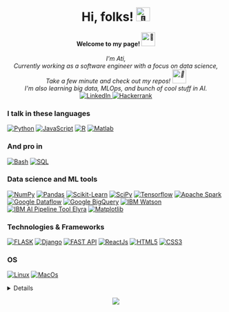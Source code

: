 <h1 align="center">Hi, folks! 
      <img src="https://fonts.gstatic.com/s/e/notoemoji/latest/1f44b/512.gif" alt="👋" width="32" height="32">
</h1>

<p align="center">
    <b>Welcome to my page!
      <img src="https://fonts.gstatic.com/s/e/notoemoji/latest/1f389/512.gif" alt="🎉" width="32" height="32">
    </b>
    <br><br>
    <i>
        I'm Ati,<br>
        Currently working as a software engineer with a focus on data science,<br>
        Take a few minute and check out my repos! <img src="https://fonts.gstatic.com/s/e/notoemoji/latest/1f64c/512.gif" alt="🙌" width="32" height="32"><br>
        I'm also learning big data, MLOps, and bunch of cool stuff in AI.
    </i>
    <br>
    <a href="https://www.linkedin.com/in/atefeh-barzideh">
        <img src="https://img.shields.io/badge/LinkedIn-red?style=flat-square&logo=linkedin&logoColor=white" alt="LinkedIn">
    </a>
    <a href="https://www.hackerrank.com/sthcin">
        <img src="https://img.shields.io/badge/Hackerrank-red?style=flat-square&logo=hackerrank&logoColor=white" alt="Hackerrank">
    </a>
</p>

### I talk in these languages
[![Python](https://img.shields.io/badge/Python-blue?style=for-the-badge&logo=python&logoColor=white)](https://github.com/sthcin)
[![JavaScript](https://img.shields.io/badge/Javascript-blue?style=for-the-badge&logo=javascript)](https://github.com/sthciN)
[![R](https://img.shields.io/badge/R-blue?style=for-the-badge&logo=r)](https://github.com/sthciN)
[![Matlab](https://img.shields.io/badge/Matlab-blue?style=for-the-badge&logo=matlab)](https://github.com/sthciN)

### And pro in
[![Bash](https://img.shields.io/badge/bash-blue?style=for-the-badge&logo=gnu-bash&logoColor=white)](https://github.com/sthciN)
[![SQL](https://img.shields.io/badge/sql-blue?style=for-the-badge&logo=postgresql&logoColor=white)](https://github.com/sthciN)

### Data science and ML tools
[![NumPy](https://img.shields.io/badge/numpy-black?style=for-the-badge&logo=numpy)](https://github.com/sthciN)
[![Pandas](https://img.shields.io/badge/pandas-black?style=for-the-badge&logo=pandas)](https://github.com/sthciN)
[![Scikit-Learn](https://img.shields.io/badge/scikit--learn-black?style=for-the-badge&logo=scikit-learn)](https://github.com/sthciN)
[![SciPy](https://img.shields.io/badge/SciPy-black?style=for-the-badge&logo=scipy)](https://github.com/sthciN)
[![Tensorflow](https://img.shields.io/badge/TensorFlow-black?style=for-the-badge&logo=tensorflow)](https://github.com/sthciN)
[![Apache Spark](https://img.shields.io/badge/Apache_Spark-black?style=for-the-badge&logo=apache-spark)](https://github.com/sthciN)
[![Google Dataflow](https://img.shields.io/badge/Dataflow-black?style=for-the-badge&logo=googlecloud)](https://github.com/sthciN)
[![Google BigQuery](https://img.shields.io/badge/Dataflow-black?style=for-the-badge&logo=googlecloud)](https://github.com/sthciN)
[![IBM Watson](https://img.shields.io/badge/IBM_Watson-black?style=for-the-badge&logo=ibm)](https://github.com/sthciN)
[![IBM AI Pipeline Tool Elyra](https://img.shields.io/badge/Elyra-black?style=for-the-badge&logo=ibm)](https://github.com/sthciN)
[![Matplotlib](https://img.shields.io/badge/Matplotlib-black?style=for-the-badge&logo=matplotlib)](https://github.com/sthciN)

### Technologies & Frameworks
[![FLASK](https://img.shields.io/badge/Flask-black?style=for-the-badge&logo=flask)](https://github.com/sthciN)
[![Django](https://img.shields.io/badge/django-black?style=for-the-badge&logo=django)](https://github.com/sthciN)
[![FAST API](https://img.shields.io/badge/FastAPI-black?style=for-the-badge&logo=fastapi)](https://github.com/sthciN)
[![ReactJs](https://img.shields.io/badge/react-black?style=for-the-badge&logo=react)](https://github.com/sthciN)
[![HTML5](https://img.shields.io/badge/html5-black?style=for-the-badge&logo=html5)](https://hub.docker.com/u/sthciN)
[![CSS3](https://img.shields.io/badge/css3-black?style=for-the-badge&logo=css3)](https://hub.docker.com/u/sthciN)

### OS
[![Linux](https://img.shields.io/badge/linux-black?style=for-the-badge&logo=Linux)](https://github.com/sthciN)
[![MacOs](https://img.shields.io/badge/FreeBSD-black?style=for-the-badge&logo=FreeBSD)](https://github.com/sthciN)

<details>
<p align="center">
  <a href="https://github.com/sthciN">
    <img src="http://github-profile-summary-cards.vercel.app/api/cards/profile-details?username=sthciN&theme=transparent" />
  </a>
  <a href="https://github.com/sthciN">
    <img src="https://github-readme-streak-stats.herokuapp.com/?user=wervlad&hide_border=true&card_width=338&theme=transparent" />
  </a>
  <a href="https://github.com/wervlad">
    <img src="http://github-profile-summary-cards.vercel.app/api/cards/stats?username=wervlad&theme=transparent" />
  </a>
  <a href="https://github.com/sthciN">
    <img src="https://github-readme-stats.vercel.app/api/top-langs/?username=sthciN&langs_count=10&exclude_repo=&hide=jupyter%20notebook,vim%20script,cmake,makefile,batchfile,emacs%20lisp,css,html&layout=default&card_width=699&hide_border=true&theme=transparent" />
  </a>
</p>
</details>

<p align="center">
  <a href="https://github.com/sthciN">
    <img src="https://komarev.com/ghpvc/?username=sthciN&color=blue&style=flat" />
  </a>
</p>

